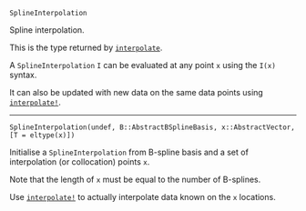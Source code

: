 ```
SplineInterpolation
```

Spline interpolation.

This is the type returned by [`interpolate`](@ref).

A `SplineInterpolation` `I` can be evaluated at any point `x` using the `I(x)` syntax.

It can also be updated with new data on the same data points using [`interpolate!`](@ref).

---

```
SplineInterpolation(undef, B::AbstractBSplineBasis, x::AbstractVector, [T = eltype(x)])
```

Initialise a `SplineInterpolation` from B-spline basis and a set of interpolation (or collocation) points `x`.

Note that the length of `x` must be equal to the number of B-splines.

Use [`interpolate!`](@ref) to actually interpolate data known on the `x` locations.
